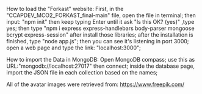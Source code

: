 How to load the "Forkast" website: First, in the "CCAPDEV_MCO2_FORKAST_final-main" file, open the file in terminal; then input: "npm init" then keep typing Enter until it ask "Is this OK? (yes)" ,type yes; then type "npm i express express-handlebars body-parser mongoose bcrypt express-session" after install those libraries; after the installation is finished, type "node app.js"; then you can see it's listening in port 3000; open a web page and type the link: "localhost:3000";

How to import the Data in MongoDB: Open MongoDB compass; use this as URL:"mongodb://localhost:27017" then connect; inside the database page, import the JSON file in each collection based on the names;

All of the avatar images were retrieved from: https://www.freepik.com/
